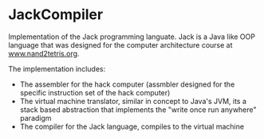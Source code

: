 # JackCompiler

Implementation of the Jack programming languate. Jack is a Java like OOP language that was designed for the computer architecture course
at www.nand2tetris.org. 

The implementation includes:
  - The assembler for the hack computer (assmbler designed for the specific instruction set of the hack computer)
  - The virtual machine translator, similar in concept to Java's JVM, its a stack based abstraction that implements the
    "write once run anywhere" paradigm
  - The compiler for the Jack language, compiles to the virtual machine
